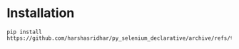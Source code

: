 # Installation
```shell
pip install https://github.com/harshasridhar/py_selenium_declarative/archive/refs/tags/0.1.0.zip
```